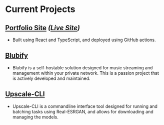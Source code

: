
# Current Projects

## [Portfolio Site](https://github.com/ArtificialLegacy/personal_site) *([Live Site](https://jgoyer.tech/))*

* Built using React and TypeScript, and deployed using GitHub actions.

## [Blubify](https://github.com/ArtificialLegacy/blubify)
* Blubify is a self-hostable solution designed for music streaming and management within your private network. This is a passion project that is actively developed and maintained.

## [Upscale-CLI](https://github.com/ArtificialLegacy/upscale-cli)
* Upscale-CLI is a commandline interface tool designed for running and batching tasks using Real-ESRGAN, and allows for downloading and managing the models.
